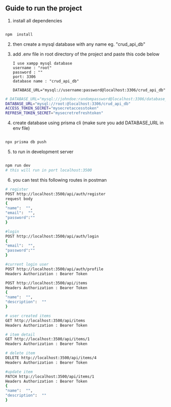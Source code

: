 ## Guide to run the project

1. install all dependencies

```bash

npm  install

```

2.  then create a mysql database with any name eg. "crud_api_db"

3.  add .env file in root directory of the project and paste this code below

        I use xampp mysql database
        username : "root"
        password : ""
        port: 3306
        database name : "crud_api_db"

        DATABASE_URL="mysql://username:password@localhost:3306/crud_api_db"

```bash
# DATABASE_URL="mysql://johndoe:randompassword@localhost:3306/database_name"
DATABASE_URL="mysql://root:@localhost:3306/crud_api_db"
ACCESS_TOKEN_SECRET="mysecretaccesstoken"
REFRESH_TOKEN_SECRET="mysecretrefreshtoken"
```

4. create database using prisma cli (make sure you add DATABASE_URL in env file)

```bash

npx prisma db push

```

5. to run in development server

```bash

npm run dev
# this will run in port localhost:3500
```

6. you can test this following routes in postman

```bash
# register
POST http://localhost:3500/api/auth/register
request body
{
"name":  "",
"email":  "",
"password":""
}

#login
POST http://localhost:3500/api/auth/login
{
"email":  "",
"password":""
}

#current login user
POST http://localhost:3500/api/auth/profile
Headers Authorization : Bearer Token

POST http://localhost:3500/api/items
Headers Authorization : Bearer Token
{
"name":  "",
"description":  ""
}

# user created items
GET http://localhost:3500/api/items
Headers Authorization : Bearer Token

# item detail
GET http://localhost:3500/api/items/1
Headers Authorization : Bearer Token

# delete item
DELETE http://localhost:3500/api/items/4
Headers Authorization : Bearer Token

#update item
PATCH http://localhost:3500/api/items/1
Headers Authorization : Bearer Token
{
"name":  "",
"description":  ""
}
```
